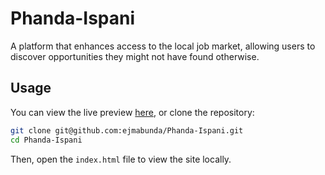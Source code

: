 # Phanda-Ispani
A platform that enhances access to the local job market, allowing users to discover opportunities they might not have found otherwise.
## Usage
You can view the live preview [here](git@github.com:ejmabunda/Phanda-Ispani.git), or clone the repository:
```bash
git clone git@github.com:ejmabunda/Phanda-Ispani.git
cd Phanda-Ispani
```
Then, open the `index.html` file to view the site locally.